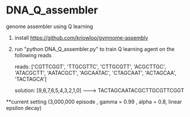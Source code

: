 # DNA_Q_assembler
genome assembler using Q learning
1. install https://github.com/kriowloo/gymnome-assembly
2. run "python DNA_Q_assembler.py" to train Q learning agent on the following reads

    reads:  ['CGTTCGGT', 'TTGCGTTC', 'CTTGCGTT', 'ACGCTTGC', 'ATACGCTT', 'AATACGCT', 'AGCAATAC', 'CTAGCAAT', 'ACTAGCAA', 'TACTAGCA']
    
    solution: [9,8,7,6,5,4,3,2,1,0]  ---> TACTAGCAATACGCTTGCGTTCGGT



**current setting (3,000,000 episode , gamma = 0.99 , alpha = 0.8, linear epsilon decay)

